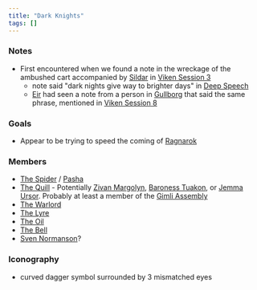 ```yaml
---
title: "Dark Knights"
tags: []
---
```


### Notes 

- First encountered when we found a note in the wreckage of the ambushed cart accompanied by [Sildar](content/NPCs/Sildar.md) in [Viken Session 3](content/Session%20Notes/Viken%20Session%203.md)
	- note said "dark nights give way to brighter days" in [Deep Speech](content/Languages/Deep%20Speech.md)
	- [Eir](content/PCs/Eir.md) had seen a note from a person in [Gullborg](content/Places/Gullborg.md) that said the same phrase, mentioned in [Viken Session 8](content/Session%20Notes/Viken%20Session%208.md)

### Goals

- Appear to be trying to speed the coming of [Ragnarok](content/Events/Ragnarok.md)

### Members
- [The Spider](content/NPCs/The%20Spider.md) / [Pasha](content/NPCs/Pasha.md)
- [The Quill](content/NPCs/The%20Quill.md) - Potentially [Zivan Margolyn](content/NPCs/Zivan%20Margolyn.md), [Baroness Tuakon](content/NPCs/Baroness%20Tuakon.md), or [Jemma Ursor](content/NPCs/Jemma%20Ursor.md). Probably at least a member of the [Gimli Assembly](content/Organizations/Gimli%20Assembly.md)
- [The Warlord](content/NPCs/The%20Warlord.md)
- [The Lyre](content/NPCs/The%20Lyre.md)
- [The Oil](content/NPCs/The%20Oil.md)
- [The Bell](content/NPCs/The%20Bell.md)
- [Sven Normanson](content/NPCs/Sven%20Normanson.md)?

### Iconography

- curved dagger symbol surrounded by 3 mismatched eyes